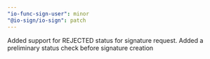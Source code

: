 ```yaml
---
"io-func-sign-user": minor
"@io-sign/io-sign": patch
---
```


Added support for REJECTED status for signature request.
Added a preliminary status check before signature creation
